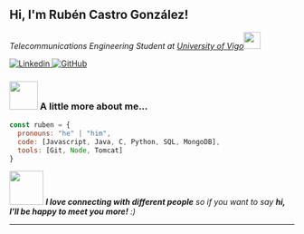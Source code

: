 <h2> Hi, I'm Rubén Castro González!</h2>
<p><em>Telecommunications Engineering Student at <a href="https://www.uvigo.gal/es">University of Vigo</a><img src="https://media.giphy.com/media/fYSnHlufseco8Fh93Z/giphy.gif" width="30"></br>
</em></p>

<a href="https://www.linkedin.com/in/ruben-castro-gonzalez">
  <img src="https://img.shields.io/badge/-rubencastro-blue?style=flat-square&logo=Linkedin&logoColor=white" alt="Linkedin">
</a>

<a href="https://github.com/lilruwu">
  <img src="https://img.shields.io/github/followers/lilruwu?label=follow&style=social" alt="GitHub">
</a>


### <img src="https://media.giphy.com/media/VgCDAzcKvsR6OM0uWg/giphy.gif" width="50"> A little more about me...  

```javascript
const ruben = {
  pronouns: "he" | "him",
  code: [Javascript, Java, C, Python, SQL, MongoDB],
  tools: [Git, Node, Tomcat]
}
```

<img src="https://media.giphy.com/media/LnQjpWaON8nhr21vNW/giphy.gif" width="60"> <em><b>I love connecting with different people</b> so if you want to say <b>hi, I'll be happy to meet you more!</b> :)</em>

---
